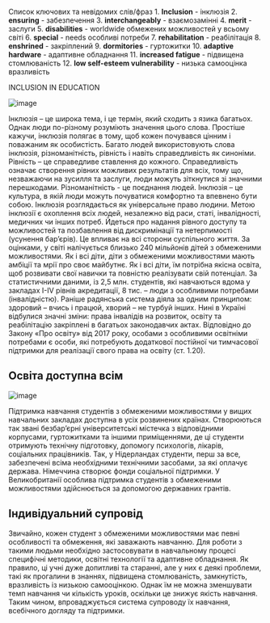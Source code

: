 Список ключових та невідомих слів/фраз
    1. **Inclusion** -  інклюзія
    2. **ensuring** - забезпечення
    3. **interchangeably** - взаємозамінні
    4. **merit** - заслуги
    5. **disabilities** - worldwide обмежених можливостей у всьому світі
    6. **special** - needs особливі потреби
    7. **rehabilitation** - реабілітація
    8. **enshrined** - закріплений
    9. **dormitories** - гуртожитки
    10. **adaptive hardware** - адаптивне обладнання
    11. **increased fatigue** - підвищена стомлюваність
    12. **low self-esteem vulnerability** - низька самооцінка вразливість

INCLUSION IN EDUCATION

![image](https://user-images.githubusercontent.com/113579489/210797813-e1479b29-ebe8-40a2-85f1-391d3d0f4799.png)


Інклюзія – це широка тема, і це термін, який сходить з язика багатьох. Однак люди по-різному розуміють значення цього слова.
Простіше кажучи, інклюзія полягає в тому, щоб кожен почувався цінним і поважаним як особистість.
Багато людей використовують слова інклюзія, різноманітність, рівність і навіть справедливість як синоніми.
Рівність – це справедливе ставлення до кожного.
Справедливість означає створення рівних можливих результатів для всіх, тому що, незважаючи на зусилля та заслуги, люди можуть зіткнутися зі значними перешкодами.
Різноманітність - це поєднання людей.
Інклюзія – це культура, в якій люди можуть почуватися комфортно та впевнено бути собою.
Інклюзія розглядається як універсальне право людини. Метою інклюзії є охоплення всіх людей, незалежно від раси, статі, інвалідності, медичних чи інших потреб. Йдеться про надання рівного доступу та можливостей та позбавлення від дискримінації та нетерпимості (усунення бар’єрів). Це впливає на всі сторони суспільного життя.
За оцінками, у світі налічується близько 240 мільйонів дітей з обмеженими можливостями. Як і всі діти, діти з обмеженими можливостями мають амбіції та мрії про своє майбутнє. Як і всі діти, їм потрібна якісна освіта, щоб розвивати свої навички та повністю реалізувати свій потенціал.
За статистичними даними, із 2,5 млн. студентів, які навчаються вдома у закладах І-ІV рівнів акредитації, 8 тис. – люди з особливими потребами (інвалідністю). Раніше радянська система діяла за одним принципом: здоровий – вчись і працюй, хворий – не турбуй інших. Нині в Україні відбулися значні зміни: права інвалідів на розвиток, освіту та реабілітацію закріплені в багатьох законодавчих актах.
Відповідно до Закону «Про освіту» від 2017 року, особами з особливими освітніми потребами є особи, які потребують додаткової постійної чи тимчасової підтримки для реалізації свого права на освіту (ст. 1.20).

## Освіта доступна всім 
	
  ![image](https://user-images.githubusercontent.com/113579489/210798159-87f3e618-3b24-4e33-a157-2aaba72abc9c.png)

  
Підтримка навчання студентів з обмеженими можливостями у вищих навчальних закладах доступна в усіх розвинених країнах. Створюються так звані безбар’єрні університетські містечка з відповідними корпусами, гуртожитками та іншими приміщеннями, де ці студенти отримують технічну підготовку, допомогу психологів, лікарів, соціальних працівників. Так, у Нідерландах студенти, перш за все, забезпечені всіма необхідними технічними засобами, за які оплачує держава. Німеччина створює фонди соціальної підтримки. У Великобританії особлива підтримка студентів з обмеженими можливостями здійснюється за допомогою державних грантів.

## Індивідуальний супровід

Звичайно, кожен студент з обмеженими можливостями має певні особливості та обмеження, які заважають навчанню. Для роботи з такими людьми необхідно застосовувати в навчальному процесі специфічні методики, освітні технології та адаптивне обладнання. Як правило, ці учні дуже допитливі та старанні, але у них є деякі проблеми, такі як прогалини в знаннях, підвищена стомлюваність, замкнутість, вразливість із низькою самооцінкою. Однак їм не можна зменшувати темп навчання чи кількість уроків, оскільки це знижує якість навчання. Таким чином, впроваджується система супроводу їх навчання, всебічного догляду та підтримки.

